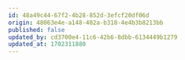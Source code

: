 ```yaml
---
id: 48a49c44-67f2-4b28-852d-3efcf20df06d
origin: 48063e4e-a148-402a-b318-4e4b3b8213bb
published: false
updated_by: cd3700e4-11c6-42b6-8dbb-6134449b1279
updated_at: 1702311880
---
```

